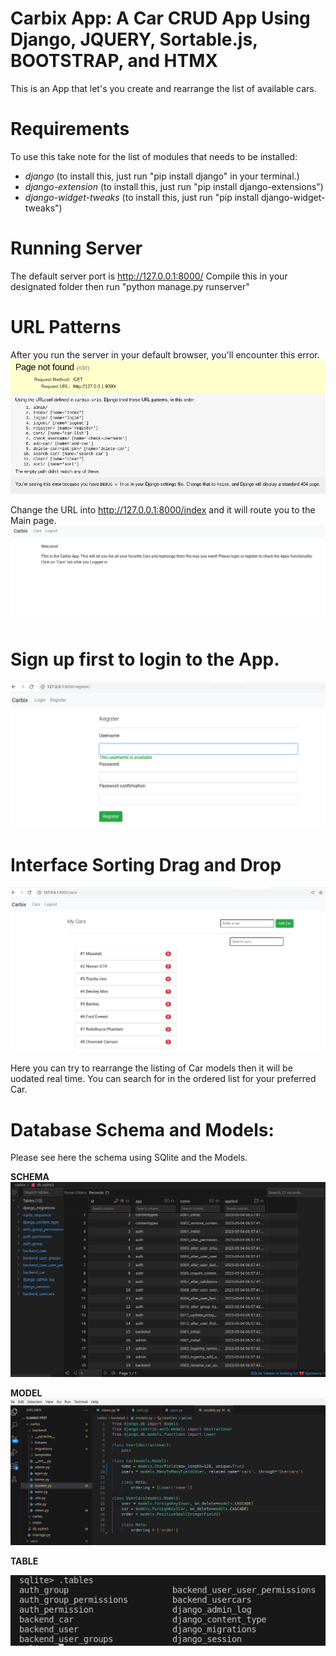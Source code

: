 # Carbix App: A Car CRUD App Using Django, JQUERY, Sortable.js, BOOTSTRAP, and HTMX
This is an App that let's you create and rearrange the list of available cars.

# Requirements
To use this take note for the list of modules that needs to be installed:
* *django* (to install this, just run "pip install django" in your terminal.)
* *django-extension* (to install this, just run "pip install django-extensions")
* *django-widget-tweaks* (to install this, just run "pip install django-widget-tweaks")

# Running Server
The default server port is http://127.0.0.1:8000/
Compile this in your designated folder then run "python manage.py runserver"

# URL Patterns
After you run the server in your default browser, you'll encounter this error. 
![URL Patterns](pics/urlpattern.png)

Change the URL into http://127.0.0.1:8000/index and it will route you to the Main page.
![main](pics/main.png)

# Sign up first to login to the App.
![reg](pics/register.png)


# Interface Sorting Drag and Drop
![carlist](pics/list_cars.png)

Here you can try to rearrange the listing of Car models then it will be uodated real time.
You can search for in the ordered list for your preferred Car. 


# Database Schema and Models:

Please see here the schema using SQlite and the Models.

**SCHEMA**
![schema](pics/schema.png)

**MODEL**
![Model](pics/models.png)

**TABLE**

![Table](pics/tables.png)

